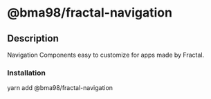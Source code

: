 # @bma98/fractal-navigation

## Description

Navigation Components easy to customize for apps made by Fractal.

### Installation

yarn add @bma98/fractal-navigation
